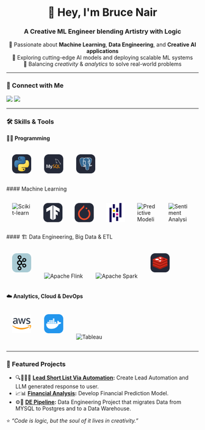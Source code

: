 <h1 align="center">👋 Hey, I'm Bruce Nair </h1>
<h3 align="center">A Creative ML Engineer blending Artistry with Logic</h3>

<p align="center">
    🌱 Passionate about <b>Machine Learning</b>, <b>Data Engineering</b>, and <b>Creative AI applications</b> <br/>
    🚀 Exploring cutting-edge AI models and deploying scalable ML systems <br/>
    🎨 Balancing <i>creativity</i> & <i>analytics</i> to solve real-world problems
</p>

---

### 🔗 Connect with Me
<p align="left">
<a href="https://www.linkedin.com/in/bruce-n-b61b71146/" target="_blank"><img src="https://img.shields.io/badge/LinkedIn-%230077B5.svg?&style=for-the-badge&logo=linkedin&logoColor=white" /></a>
<a href="mailto:nair.ratish70@gmail.com" target="_blank"><img src="https://img.shields.io/badge/Gmail-D14836?style=for-the-badge&logo=gmail&logoColor=white" /></a>
</p>

---

### 🛠️ Skills & Tools

#### 👨‍💻 Programming
<p align="left">
  <img src="https://github.com/tandpfun/skill-icons/blob/main/icons/Python-Dark.svg" alt="Python" width="50" height="50" style="margin: 15px;"/>
  <img src="https://github.com/tandpfun/skill-icons/blob/main/icons/MySQL-Dark.svg" alt="MySQL" width="50" height="50" style="margin: 15px;"/> 
  <img src="https://github.com/tandpfun/skill-icons/blob/main/icons/PostgreSQL-Dark.svg"  alt="Postgres" width="50" height="50" style="margin: 15px;"/>
</p>
#### Machine Learning
<p style="display: flex; gap: 2px; align-items: center;">
  <img src="https://github.com/tandpfun/skill-icons/blob/main/icons/ScikitLearn-Dark.svg" alt="Scikit-learn" width="50" height="50" style="margin: 15px;"/>
  <img src="https://github.com/tandpfun/skill-icons/blob/main/icons/TensorFlow-Dark.svg" alt="TensorFlow" width="50" height="50" style="margin: 15px;"/>
  <img src="https://github.com/tandpfun/skill-icons/blob/main/icons/PyTorch-Dark.svg" alt="PyTorch" width="50" height="50" style="margin: 15px;"/>
  <img src="https://raw.githubusercontent.com/devicons/devicon/master/icons/pandas/pandas-original.svg" alt="Pandas" width="50" height="50" style="margin: 15px;"/>
  <img src="https://cdn-icons-png.flaticon.com/512/4260/4260330.png" alt="Predictive Modeling" width="50" height="50" style="margin: 15px;"/>
  <img src="https://cdn-icons-png.flaticon.com/512/3940/3940056.png" alt="Sentiment Analysis" width="50" height="50" style="margin: 15px;"/>
</p>
#### 🏗️ Data Engineering, Big Data & ETL
<p align="left">
  <img src="https://github.com/tandpfun/skill-icons/blob/main/icons/Kafka.svg" alt="Kafka" width="50" height="50" style="margin: 15px;"/>
  <img src="https://flink.apache.org/img/flink-header-logo.svg" alt="Apache Flink" width="50" height="50" style="margin: 15px;"/>
  <img src="https://spark.apache.org/images/spark-logo-trademark.png" alt="Apache Spark" width="50" height="50" style="margin: 15px;"/>
  <img src="https://github.com/tandpfun/skill-icons/blob/main/icons/Redis-Dark.svg" alt="Redis" width="50" height="50" style="margin: 15px;"/>
</p>

#### ☁️ Analytics, Cloud & DevOps
<p align="left">
  <img src="https://raw.githubusercontent.com/devicons/devicon/master/icons/amazonwebservices/amazonwebservices-original-wordmark.svg" alt="AWS" width="50" height="50" style="margin: 15px;"/>
  <img src="https://github.com/tandpfun/skill-icons/blob/main/icons/Docker.svg" alt="Docker" width="50" height="50" style="margin: 15px;"/>
  <img src="https://cdn.worldvectorlogo.com/logos/tableau-software.svg" alt="Tableau" width="50" height="50" style="margin: 15px;"/>
</p>


---

### 🚀 Featured Projects
- 🔍👨🏻‍💼 **[Lead Short List Via Automation](https://github.com/MorisDe/lead_shortlist_automation):** Create Lead Automation and LLM generated response to user.
- 📈📊 **[Financial Analysis](https://github.com/MorisDe/Financial-Statements):** Develop Financial Prediction Model.
- ⚙🧾 **[DE Pipeline](https://github.com/MorisDe/DE_PIPELINE):** Data Engineering Project that migrates Data from MYSQL to Postgres and to a Data Warehouse.


⭐️ *“Code is logic, but the soul of it lives in creativity.”*

